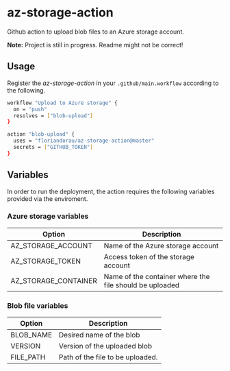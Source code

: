 # az-storage-action #

Github action to upload blob files to an Azure storage account.

**Note:** Project is still in progress. Readme might not be correct!

## Usage ##

Register the _az-storage-action_ in your `.github/main.workflow` according to the following.

```bash
workflow "Upload to Azure storage" {
  on = "push"
  resolves = ["blob-upload"]
}

action "blob-upload" {
  uses = "floriandorau/az-storage-action@master"
  secrets = ["GITHUB_TOKEN"]
}
```

## Variables ##

In order to run the deployment, the action requires the following variables provided via the enviroment.

### Azure storage variables ###

| Option                | Description
| -------------------- | ---------------------------------------
| AZ_STORAGE_ACCOUNT   | Name of the Azure storage account
| AZ_STORAGE_TOKEN     | Access token of the storage account
| AZ_STORAGE_CONTAINER | Name of the container where the file should be uploaded

### Blob file variables ###

| Option    | Description
| --------- | ---------------------------------------
| BLOB_NAME | Desired name of the blob
| VERSION   | Version of the uploaded blob
| FILE_PATH | Path of the file to be uploaded.
